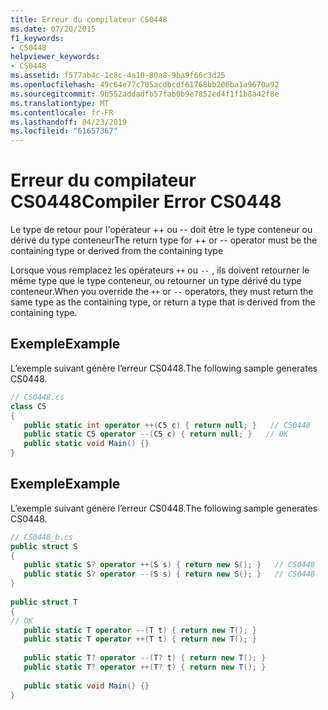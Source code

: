 ```yaml
---
title: Erreur du compilateur CS0448
ms.date: 07/20/2015
f1_keywords:
- CS0448
helpviewer_keywords:
- CS0448
ms.assetid: f577ab4c-1c8c-4a10-80a8-9ba9f66c3d25
ms.openlocfilehash: 49c64e77c705acdbcdf61768bb206ba1a9670a92
ms.sourcegitcommit: 9b552addadfb57fab0b9e7852ed4f1f1b8a42f8e
ms.translationtype: MT
ms.contentlocale: fr-FR
ms.lasthandoff: 04/23/2019
ms.locfileid: "61657367"
---
```

# <a name="compiler-error-cs0448"></a><span data-ttu-id="a5ff9-102">Erreur du compilateur CS0448</span><span class="sxs-lookup"><span data-stu-id="a5ff9-102">Compiler Error CS0448</span></span>
<span data-ttu-id="a5ff9-103">Le type de retour pour l'opérateur ++ ou -- doit être le type conteneur ou dérivé du type conteneur</span><span class="sxs-lookup"><span data-stu-id="a5ff9-103">The return type for ++ or -- operator must be the containing type or derived from the containing type</span></span>  
  
 <span data-ttu-id="a5ff9-104">Lorsque vous remplacez les opérateurs `++` ou `--` , ils doivent retourner le même type que le type conteneur, ou retourner un type dérivé du type conteneur.</span><span class="sxs-lookup"><span data-stu-id="a5ff9-104">When you override the `++` or `--` operators, they must return the same type as the containing type, or return a type that is derived from the containing type.</span></span>  
  
## <a name="example"></a><span data-ttu-id="a5ff9-105">Exemple</span><span class="sxs-lookup"><span data-stu-id="a5ff9-105">Example</span></span>  
 <span data-ttu-id="a5ff9-106">L’exemple suivant génère l’erreur CS0448.</span><span class="sxs-lookup"><span data-stu-id="a5ff9-106">The following sample generates CS0448.</span></span>  
  
```csharp  
// CS0448.cs  
class C5  
{  
   public static int operator ++(C5 c) { return null; }   // CS0448  
   public static C5 operator --(C5 c) { return null; }   // OK  
   public static void Main() {}  
}  
```  
  
## <a name="example"></a><span data-ttu-id="a5ff9-107">Exemple</span><span class="sxs-lookup"><span data-stu-id="a5ff9-107">Example</span></span>  
 <span data-ttu-id="a5ff9-108">L’exemple suivant génère l’erreur CS0448.</span><span class="sxs-lookup"><span data-stu-id="a5ff9-108">The following sample generates CS0448.</span></span>  
  
```csharp  
// CS0448_b.cs  
public struct S  
{  
   public static S? operator ++(S s) { return new S(); }   // CS0448  
   public static S? operator --(S s) { return new S(); }   // CS0448  
}  
  
public struct T  
{  
// OK  
   public static T operator --(T t) { return new T(); }  
   public static T operator ++(T t) { return new T(); }  
  
   public static T? operator --(T? t) { return new T(); }  
   public static T? operator ++(T? t) { return new T(); }  
  
   public static void Main() {}  
}  
```

